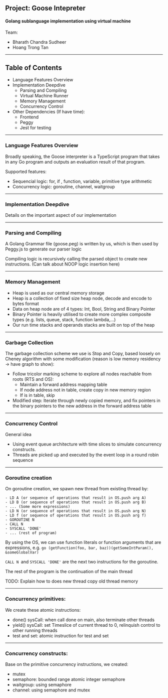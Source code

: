 ## Project: Goose Intepreter

#### Golang sublanguage implementation using virtual machine

Team:

- Bharath Chandra Sudheer
- Hoang Trong Tan

---

## Table of Contents

- Language Features Overview
- Implementation Deepdive
  - Parsing and Compiling
  - Virtual Machine Runner
  - Memory Management
  - Concurrency Control
- Other Dependencies (If have time):
  - Frontend
  - Peggy
  - Jest for testing

---

### Language Features Overview

Broadly speaking, the Goose interpreter is a TypeScript program that takes in any Go program and outputs an evaluation result of that program.

Supported features:

- Sequencial logic: for, if , function, variable, primitive type arithmetic
- Concurrency logic: goroutine, channel, waitgroup

---

### Implementation Deepdive

Details on the important aspect of our implementation

---

### Parsing and Compiling

A Golang Grammar file (goose.peg) is written by us, which is then used by Peggy.js to generate our parser logic

Compiling logic is recursively calling the parsed object to create new instructions. (Can talk about NOOP logic insertion here)

---

### Memory Management

- Heap is used as our central memory storage
- Heap is a collection of fixed size heap node, decode and encode to bytes format
- Data on heap node are of 4 types: Int, Bool, String and Binary Pointer
- Binary Pointer is heavily utilised to create more complex composite types (e.g. lists, queue, stack, function lambda,...)
- Our run time stacks and operands stacks are built on top of the heap

---

### Garbage Collection

The garbage collection scheme we use is Stop and Copy, based loosely on Cheney algorithm with some modification (reason is low memory residency -> have graph to show):

- Follow tricolor marking scheme to explore all nodes reachable from roots (RTS and OS):
  - Maintain a forward address mapping table
  - If node address not in table, create copy in new memory region
  - If is in table, skip
- Modified step: Iterate through newly copied memory, and fix pointers in the binary pointers to the new address in the forward address table

---

### Concurrency Control

General idea

- Using event queue architecture with time slices to simulate concurrency constructs.
- Threads are picked up and executed by the event loop in a round robin sequence

---

### Goroutine creation

On goroutine creation, we spawn new thread from existing thread by:

```
- LD A (or sequence of operations that result in OS.push arg A)
- LD B (or sequence of operations that result in OS.push arg B)
- ... (Some more expressions)
- LD N (or sequence of operations that result in OS.push arg N)
- LD f (or sequence of operations that result in OS.push arg f)
- GOROUTINE N
- CALL N
- SYSCALL 'DONE'
- ... (rest of program)
```

By using the OS, we can use function literals or function arguments that are expressions, e.g. `go (getFunction(foo, bar, baz))(getSomeIntParam(), &someGlobalVar)`

`CALL N `and `SYSCALL 'DONE'` are the next two instructions for the goroutine.

The rest of the program is the continuation of the main thread

TODO: Explain how to does new thread copy old thread memory

---

### Concurrency primitives:

We create these atomic instructions:

- done() sysCall: when call done on main, also terminate other threads
- yield() sysCall: set Timeslice of current thread to 0, relinquish control to other running threads
- test and set: atomic instruction for test and set

---

### Concurrency constructs:

Base on the primitive concurrency instructions, we created:

- mutex
- semaphore: bounded range atomic integer semaphore
- waitgroup: using semaphore
- channel: using semaphore and mutex
